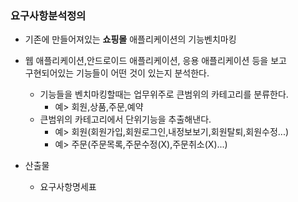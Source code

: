 ### 요구사항분석정의

-  기존에 만들어져있는 **쇼핑몰** 애플리케이션의 기능벤치마킹
-  웹 애플리케이션,안드로이드 애플리케이션, 응용 애플리케이션 등을 보고   
	구현되어있는 기능들이 어떤 것이 있는지 분석한다.   

    - 기능들을 벤치마킹할때는 업무위주로 큰범위의 카테고리를 분류한다.   
		- 예> 회원,상품,주문,예약   
    - 큰범위의 카테고리에서 단위기능을 추출해낸다.   
	 	- 예> 회원(회원가입,회원로그인,내정보보기,회원탈퇴,회원수정...)    
	 	- 예> 주문(주문목록,주문수정(X),주문취소(X)...)    

- 산출물
  - 요구사항명세표
